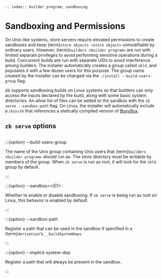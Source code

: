 ```{eval-rst}
.. index:: builder program; sandboxing
```

# Sandboxing and Permissions

On Unix-like systems,
store servers require elevated permissions to create sandboxes
and keep {term}`store objects <store object>` unmodifiable by ordinary users.
However, {term}`builders <builder program>` are run with limited separate privileges
to avoid performing sensitive operations during a build.
Concurrent builds are run with separate UIDs to avoid interference among builders.
The installer automatically creates a group called `zbld`,
and populates it with a few dozen users for this purpose.
The group name created by the installer can be changed via the `./install --build-users-group` flag.

zb supports sandboxing builds on Linux systems
so that builders can only access the inputs declared by the build,
along with some basic system directories.
An allow list of files can be added to the sandbox with the `zb serve --sandbox-path` flag.
On Linux, the installer will automatically include a `/bin/sh`
that references a statically compiled version of [BusyBox][].

[BusyBox]: https://busybox.net/

## `zb serve` options

```{program} zb serve
```

:::{option} --build-users-group <name>

The name of the Unix group containing Unix users that {term}`builders <builder program>` should run as.
The store directory must be writable by members of the group.
When `zb serve` is run as root, it will look for the `zbld` group by default.

:::

:::{option} --sandbox=<0|1>

Whether to enable or disable sandboxing.
If `zb serve` is being run as root on Linux, this behavior is enabled by default.

:::

:::{option} --sandbox-path <path>

Register a path that can be used in the sandbox
if specified in a {term}`derivation`'s `__buildSystemDeps`.

:::

:::{option} --implicit-system-dep <path>

Register a path that will always be present in the sandbox.

:::
